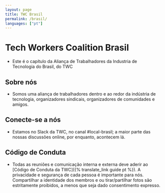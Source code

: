 ```yaml
---
layout: page
title: TWC Brasil
permalink: /brasil/
languages: ["pt"]
---
```

<style>h1, .main-wrapper h2, h3 {text-align: left; font-weight: bold;}</style>
# Tech Workers Coalition Brasil
- Este é o capítulo da Aliança de Trabalhadores da Industria de Tecnologia do Brasil, do TWC

## Sobre nós
- Somos uma aliança de trabalhadores dentro e ao redor da indústria de tecnologia, organizadores sindicais, organizadores de comunidades e amigos.

## Conecte-se a nós
- Estamos no Slack da TWC, no canal #local-brasil; a maior parte das nossas discussões online, por enquanto, acontecem lá.

## Código de Conduta
- Todas as reuniões e comunicação interna e externa deve aderir ao [Código de Conduta da TWC]({% translate_link guide pt %}). A privacidade e segurança de cada pessoa é importante para nós. Compartilhar a identidade dos membros e ou tirar/partilhar fotos são estritamente proibidos, a menos que seja dado consentimento expresso.
